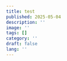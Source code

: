 ```yaml
---
title: test
published: 2025-05-04
description: ''
image: ''
tags: []
category: ''
draft: false 
lang: ''
---
```


